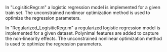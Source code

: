In "LogisiticRegr.m" a logistic regression model is implemented for a given train set. The unconstrained nonlinear optimization method is used to optimize the regression parameters. 

In "Regularized_LogisiticRegr.m" a regularized logistic regression model is implemented for a given dataset. Polynimal features are added to capture the non-linearity effects. The unconstrained nonlinear optimization method is used to optimize the regression parameters.   
